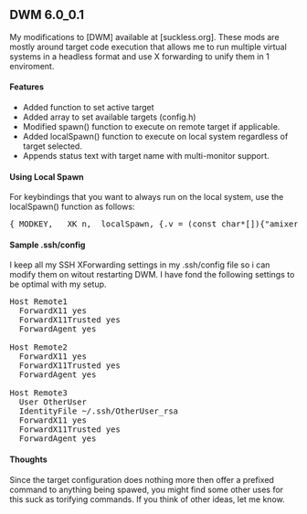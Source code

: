 ## DWM 6.0_0.1

My modifications to [DWM] available at [suckless.org]. 
These mods are mostly around target code execution that allows me to run multiple virtual systems in a headless format and use X forwarding to unify them in 1 enviroment.

#### Features

 * Added function to set active target
 * Added array to set available targets (config.h)
 * Modified spawn() function to execute on remote target if applicable.
 * Added localSpawn() function to execute on local system regardless of target selected.
 * Appends status text with target name with multi-monitor support.

#### Using Local Spawn

For keybindings that you want to always run on the local system, use the localSpawn() function as follows:
<pre>{ MODKEY,   XK_n,	localSpawn,	{.v = (const char*[]){"amixer", "sset", "Master", "toggle", NULL} } },</pre>

#### Sample .ssh/config

I keep all my SSH XForwarding settings in my .ssh/config file so i can modify them on witout restarting DWM. I have fond the following settings to be optimal with my setup.

<pre>
Host Remote1 
  ForwardX11 yes
  ForwardX11Trusted yes
  ForwardAgent yes

Host Remote2
  ForwardX11 yes
  ForwardX11Trusted yes
  ForwardAgent yes

Host Remote3
  User OtherUser
  IdentityFile ~/.ssh/OtherUser_rsa
  ForwardX11 yes
  ForwardX11Trusted yes
  ForwardAgent yes
</pre>

#### Thoughts

Since the target configuration does nothing more then offer a prefixed command to anything being spawed, you might find some other uses for this suck as torifying commands. If you think of other ideas, let me know.

